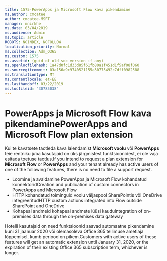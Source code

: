 ```yaml
---
title: 1575-PowerApps ja Microsoft Flow kava pikendamine
ms.author: cmcatee
author: cmcatee-MSFT
manager: mnirkhe
ms.date: 03/04/2019
ms.audience: Admin
ms.topic: article
ROBOTS: NOINDEX, NOFOLLOW
localization_priority: Normal
ms.collection: Adm_O365
ms.custom: 1575
ms.assetid: (guid of old soc version if any)
ms.openlocfilehash: 1a47d0fc1d33d85f61fb80a1f451d1f5af08f060
ms.sourcegitcommit: 03a156a9c9740521155a30775492c7dff0982588
ms.translationtype: MT
ms.contentlocale: et-EE
ms.lasthandoff: 03/22/2019
ms.locfileid: "30785038"
---
```

# <a name="powerapps-and-microsoft-flow-plan-extension"></a><span data-ttu-id="09d7c-102">PowerApps ja Microsoft Flow kava pikendamine</span><span class="sxs-lookup"><span data-stu-id="09d7c-102">PowerApps and Microsoft Flow plan extension</span></span>

<span data-ttu-id="09d7c-103">Kui te kavatsete taotleda kava laiendamist **Microsoft voolu** või **PowerApps** teie rentniku juba kasutajaid on üks järgmistest funktsioonidest, ei ole vaja esitada toetuse taotlus.</span><span class="sxs-lookup"><span data-stu-id="09d7c-103">If you intend to request a plan extension for **Microsoft Flow** or **PowerApps** and your tenant already has active users of one of the following features, there is no need to file a support request.</span></span>

- <span data-ttu-id="09d7c-104">Loomine ja avaldamine PowerApps ja Microsoft Flow kohandatud konnektorid</span><span class="sxs-lookup"><span data-stu-id="09d7c-104">Creation and publication of custom connectors in PowerApps and Microsoft Flow</span></span>
- <span data-ttu-id="09d7c-105">HTTP kohandatud toiminguid voolu väljaspool SharePointis või OneDrive integreeritud</span><span class="sxs-lookup"><span data-stu-id="09d7c-105">HTTP custom actions integrated into Flow outside SharePoint and OneDrive</span></span>
- <span data-ttu-id="09d7c-106">Kohapeal andmeid kohapeal andmete lüüsi kaudu</span><span class="sxs-lookup"><span data-stu-id="09d7c-106">Integration of on-premises data through the on-premises  data gateway</span></span>

<span data-ttu-id="09d7c-107">Hotelli kasutajaid on need funktsioonid saavad automaatne pikendamine kuni 31 jaanuar 2020 või olemasoleva Office 365 tellimuse ametiaja lõppemisel, kumb periood on pikem.</span><span class="sxs-lookup"><span data-stu-id="09d7c-107">Customers with active users of these features will get an automatic extension until January 31, 2020, or the expiration of their existing Office 365 subscription term, whichever is longer.</span></span>